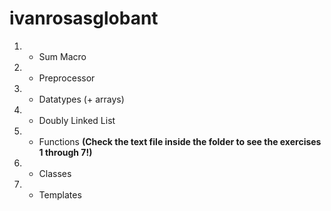 # ivanrosasglobant

1. - Sum Macro <br />
2. - Preprocessor <br />
3. - Datatypes (+ arrays) <br />
4. - Doubly Linked List <br />
5. - Functions **(Check the text file inside the folder to see the exercises 1 through 7!)** <br />
6. - Classes <br />
7. - Templates <br />
	
